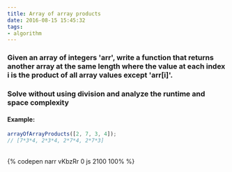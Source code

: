 ```yaml
---
title: Array of array products
date: 2016-08-15 15:45:32
tags:
- algorithm
---
```

### Given an array of integers 'arr', write a function that returns another array at the same length where the value at each index i is the product of all array values except 'arr[i]'.

### Solve without using division and analyze the runtime and space complexity

#### Example:

```javascript
arrayOfArrayProducts([2, 7, 3, 4]);
// [7*3*4, 2*3*4, 2*7*4, 2*7*3]
```

<!-- more -->

<br>{% codepen narr vKbzRr 0 js 2100 100% %}

